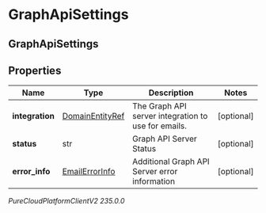 # GraphApiSettings

## GraphApiSettings

## Properties

|Name | Type | Description | Notes|
|------------ | ------------- | ------------- | -------------|
| **integration** | [DomainEntityRef](DomainEntityRef) | The Graph API server integration to use for emails. | [optional] |
| **status** | str | Graph API Server Status | [optional] |
| **error_info** | [EmailErrorInfo](EmailErrorInfo) | Additional Graph API Server error information | [optional] |



_PureCloudPlatformClientV2 235.0.0_
